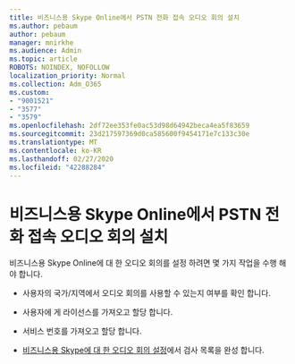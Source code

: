 ```yaml
---
title: 비즈니스용 Skype Online에서 PSTN 전화 접속 오디오 회의 설치
ms.author: pebaum
author: pebaum
manager: mnirkhe
ms.audience: Admin
ms.topic: article
ROBOTS: NOINDEX, NOFOLLOW
localization_priority: Normal
ms.collection: Adm_O365
ms.custom:
- "9001521"
- "3577"
- "3579"
ms.openlocfilehash: 2df72ee353fe0ac53d98d64942beca4ea5f83659
ms.sourcegitcommit: 23d217597369d0ca585600f9454171e7c133c30e
ms.translationtype: MT
ms.contentlocale: ko-KR
ms.lasthandoff: 02/27/2020
ms.locfileid: "42288284"
---
```

# <a name="setup-pstn-dial-in-audio-conferencing-in-skype-for-business-online"></a>비즈니스용 Skype Online에서 PSTN 전화 접속 오디오 회의 설치

비즈니스용 Skype Online에 대 한 오디오 회의를 설정 하려면 몇 가지 작업을 수행 해야 합니다. 

- 사용자의 국가/지역에서 오디오 회의를 사용할 수 있는지 여부를 확인 합니다.

- 사용자에 게 라이선스를 가져오고 할당 합니다.

- 서비스 번호를 가져오고 할당 합니다.

- [비즈니스용 Skype에 대 한 오디오 회의 설정](https://docs.microsoft.com/SkypeForBusiness/audio-conferencing-in-office-365/set-up-audio-conferencing)에서 검사 목록을 완성 합니다.
